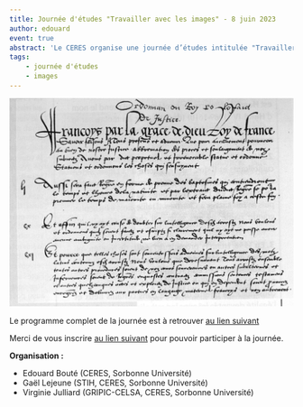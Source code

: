 ```yaml
---
title: Journée d'études "Travailler avec les images" - 8 juin 2023
author: edouard
event: true
abstract: 'Le CERES organise une journée d’études intitulée "Travailler avec les images", qui se tiendra le jeudi 8 juin 2023, de 9h à 17h, à la Maison de la Recherche de Sorbonne Université (28 rue Serpente, 75006, Paris).'
tags:
    - journée d'études
    - images
---
```


![big](documents-anciens.png)

Le programme complet de la journée est à retrouver [au lien suivant](JE-CERES-Affiche-9-juin.pdf)

Merci de vous inscrire [au lien suivant](https://framaforms.org/inscription-journee-detudes-ceres-recherche-dinformation-temporelle-usages-et-experimentations) pour pouvoir participer à la journée. 

**Organisation :**

- Edouard Bouté (CERES, Sorbonne Université)
- Gaël Lejeune (STIH, CERES, Sorbonne Université)
- Virginie Julliard (GRIPIC-CELSA, CERES, Sorbonne Université)
